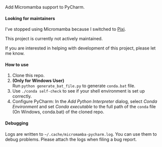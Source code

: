 Add Micromamba support to PyCharm.

#### Looking for maintainers

I've stopped using Micromamba because I switched to [Pixi](https://pixi.sh/).

This project is currently not actively maintained.

If you are interested in helping with development of this project, please let me know.

#### How to use

1. Clone this repo.
2. **(Only for Windows User)**   
    Run `python generate_bat_file.py` to generate `conda.bat` file.
3. Use `./conda self-check` to see if your shell environment is set up correctly.
4. Configure PyCharm: In the *Add Python Interpreter* dialog, select *Conda Environment* and set *Conda executable* to the full path of the `conda` file (On Windows, conda.bat) of the cloned repo.

#### Debugging

Logs are written to `~/.cache/micromamba-pycharm.log`.
You can use them to debug problems.
Please attach the logs when filing a bug report.

